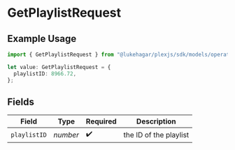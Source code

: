 # GetPlaylistRequest

## Example Usage

```typescript
import { GetPlaylistRequest } from "@lukehagar/plexjs/sdk/models/operations";

let value: GetPlaylistRequest = {
  playlistID: 8966.72,
};
```

## Fields

| Field                  | Type                   | Required               | Description            |
| ---------------------- | ---------------------- | ---------------------- | ---------------------- |
| `playlistID`           | *number*               | :heavy_check_mark:     | the ID of the playlist |